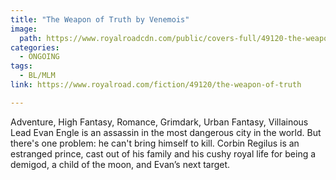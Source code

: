 ```yaml
---
title: "The Weapon of Truth by Venemois"
image:
  path: https://www.royalroadcdn.com/public/covers-full/49120-the-weapon-of-truth.jpg
categories:
  - ONGOING
tags:
  - BL/MLM
link: https://www.royalroad.com/fiction/49120/the-weapon-of-truth

---
```

Adventure, High Fantasy, Romance, Grimdark, Urban Fantasy, Villainous Lead
Evan Engle is an assassin in the most dangerous city in the world. But there's one problem: he can't bring himself to kill.
Corbin Regilus is an estranged prince, cast out of his family and his cushy royal life for being a demigod, a child of the moon, and Evan’s next target.

